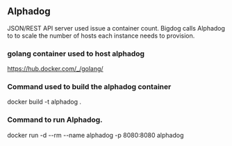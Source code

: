 ## Alphadog
JSON/REST API server used issue a container count.  Bigdog calls Alphadog to to scale the number of hosts each instance needs to provision.

### golang container used to host alphadog
https://hub.docker.com/_/golang/

### Command used to build the alphadog container
docker build -t alphadog .  

### Command to run Alphadog. 
docker run -d --rm --name alphadog -p 8080:8080 alphadog
